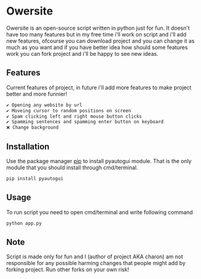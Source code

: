 # Owersite

Owersite is an open-source script written in python just for fun. It doesn't have too many features but in my free time i'll work on script and i'll add new features, ofcourse you can download project and you can change it as much as you want and if you have better idea how should some features work you can fork project and i'll be happy to see new ideas.

## Features

Current features of project, in future i'll add more features to make project better and more funnier!

```bash
✔️ Opening any website by url
✔️ Moveing cursor to random positions on screen
✔️ Spam clicking left and right mouse button clicks
✔️ Spamming sentences and spamming enter button on keyboard
❌ Change background
```
## Installation

Use the package manager [pip](https://pip.pypa.io/en/stable/) to install pyautogui module. That is the only module that you should install through cmd/terminal.

```bash
pip install pyautogui
```

## Usage

To run script you need to open cmd/terminal and write following command

```python
python app.py
```

## Note

Script is made only for fun and I (author of project AKA charon) am not responsible for any possible harming changes that people might add by forking project. Run other forks on your own risk!

